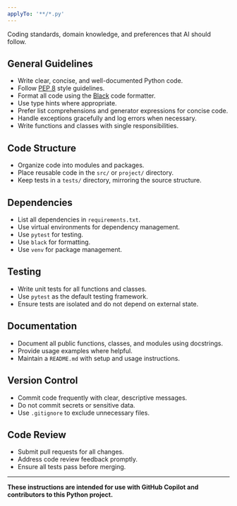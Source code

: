```yaml
---
applyTo: '**/*.py'
---
```


Coding standards, domain knowledge, and preferences that AI should follow.

## General Guidelines

- Write clear, concise, and well-documented Python code.
- Follow [PEP 8](https://pep8.org/) style guidelines.
- Format all code using the [Black](https://black.readthedocs.io/en/stable/) code formatter.
- Use type hints where appropriate.
- Prefer list comprehensions and generator expressions for concise code.
- Handle exceptions gracefully and log errors when necessary.
- Write functions and classes with single responsibilities.

## Code Structure

- Organize code into modules and packages.
- Place reusable code in the `src/` or `project/` directory.
- Keep tests in a `tests/` directory, mirroring the source structure.

## Dependencies

- List all dependencies in `requirements.txt`.
- Use virtual environments for dependency management.
- Use `pytest` for testing.
- Use `black` for formatting.
- Use `venv` for package management.

## Testing

- Write unit tests for all functions and classes.
- Use `pytest` as the default testing framework.
- Ensure tests are isolated and do not depend on external state.

## Documentation

- Document all public functions, classes, and modules using docstrings.
- Provide usage examples where helpful.
- Maintain a `README.md` with setup and usage instructions.

## Version Control

- Commit code frequently with clear, descriptive messages.
- Do not commit secrets or sensitive data.
- Use `.gitignore` to exclude unnecessary files.

## Code Review

- Submit pull requests for all changes.
- Address code review feedback promptly.
- Ensure all tests pass before merging.

---
**These instructions are intended for use with GitHub Copilot and contributors to this Python project.**